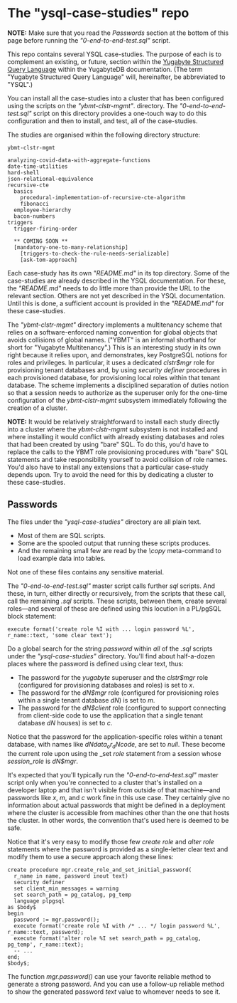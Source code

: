 # The "ysql-case-studies" repo

**NOTE:** Make sure that you read the _Passwords_ section at the bottom of this page before running the _"0-end-to-end-test.sql"_ script.

This repo contains several YSQL case-studies. The purpose of each is to complement an existing, or future, section within the [Yugabyte Structured Query Language](https://docs.yugabyte.com/preview/api/ysql/) within the YugabyteDB documentation. (The term "Yugabyte Structured Query Language" will, hereinafter, be abbreviated to "YSQL".)

You can install all the case-studies into a cluster that has been configured using the scripts on the _"ybmt-clstr-mgmt"_. directory. The _"0-end-to-end-test.sql"_ script on this directory provides a one-touch way to do this configuration and then to install, and test, all of the case-studies.

The studies are organised within the following directory structure:

```
ybmt-clstr-mgmt

analyzing-covid-data-with-aggregate-functions
date-time-utilities
hard-shell
json-relational-equivalence
recursive-cte
  basics
    procedural-implementation-of-recursive-cte-algorithm
    fibonacci
  employee-hierarchy
  bacon-numbers
triggers
  trigger-firing-order
  
  ** COMING SOON **	
  [mandatory-one-to-many-relationship]
    [triggers-to-check-the-rule-needs-serializable]
    [ask-tom-approach]
```

Each case-study has its own _"README.md"_ in its top directory. Some of the case-studies are already described in the YSQL documentation. For these, the _"README.md"_ needs to do little more than provide the URL to the relevant section. Others are not yet described in the YSQL documentation. Until this is done, a sufficient account is provided in the _"README.md"_ for these case-studies.

The _"ybmt-clstr-mgmt"_ directory implements a multitenancy scheme that relies on a software-enforced naming convention for global objects that avoids collisions of global names. ("YBMT" is an informal shorthand for short for "Yugabyte Multitenancy".) This is an interesting study in its own right because it relies upon, and demonstrates, key PostgreSQL notions for roles and privileges. In particular, it uses a dedicated _clstr$mgr_ role for provisioning tenant databases and, by using _security definer_ procedures in each provisioned database, for provisioning local roles within that tenant database. The scheme implements a disciplined separation of duties notion so that a session needs to authorize as the superuser only for the one-time configuration of the _ybmt-clstr-mgmt_ subsystem immediately following the creation of a cluster.

**NOTE:** It would be relatively straightforward to install each study directly into a cluster where the _ybmt-clstr-mgmt_ subsystem is not installed and where installing it would conflict with already existing databases and roles that had been created by using "bare" SQL. To do this, you'd have to replace the calls to the YBMT role provisioning procedures with "bare" SQL statements and take responsibility yourself to avoid collision of role names. You'd also have to install any extensions that a particular case-study depends upon. Try to avoid the need for this by dedicating a cluster to these case-studies.

## Passwords

The files under the _"ysql-case-studies"_ directory are all plain text.

- Most of them are SQL scripts.
- Some are the spooled output that running these scripts produces.
- And the remaining small few are read by the _\copy_ meta-command to load example data into tables.

Not one of these files contains any sensitive material.

The _"0-end-to-end-test.sql"_ master script calls further _sql_ scripts. And these, in turn, either directly or recursively, from the scripts that these call, call the remaining _.sql_ scripts. These scripts, between them, create several roles—and several of these are defined using this locution in a PL/pgSQL block statement:

```
execute format('create role %I with ... login password %L', r_name::text, 'some clear text');
```

Do a global search for the string _password_ within _all_ of the _.sql_ scripts under the _"ysql-case-studies"_ directory. You'll find about half-a-dozen places where the password is defined using clear text, thus:

- The password for the _yugabyte_ superuser and the _clstr$mgr_ role (configured for provisioning databases and roles) is set to _x_.
- The password for the _dN$mgr_ role (configured for provisioning roles within a single tenant database _dN_) is set to _m_.
- The password for the _dN$client_ role (configured to support connecting from client-side code to use the application that a single tenant database _dN_ houses) is set to _c_.

Notice that the password for the application-specific roles within a tenant database, with names like _dN$data_ or _dN$code_, are set to _null_.  These become the current role upon using the _set _role_ statement from a session whose _session_role_ is _dN$mgr_.

It's expected that you'll typically run the _"0-end-to-end-test.sql"_ master script only when you're connected to a cluster that's installed on a developer laptop and that isn't visible from outside of that machine—and passwords like _x_, _m_, and _c_ work fine in this use case. They certainly give no information about actual passwords that might be defined in a deployment where the cluster is accessible from machines other than the one that hosts the cluster. In other words, the convention that's used here is deemed to be safe.

Notice that it's very easy to modify those few _create role_ and _alter role_ statements where the password is provided as a single-letter clear text and modify them to use a secure approach along these lines:

```
create procedure mgr.create_role_and_set_initial_password(
  r_name in name, password inout text)
  security definer
  set client_min_messages = warning
  set search_path = pg_catalog, pg_temp
  language plpgsql
as $body$
begin
  password := mgr.password();
  execute format('create role %I with /* ... */ login password %L', r_name::text, password);
  execute format('alter role %I set search_path = pg_catalog, pg_temp', r_name::text);
  -- ...
end;
$body$;
```

The function _mgr.password()_ can use your favorite reliable method to generate a strong password. And you can use a follow-up reliable method to show the generated password _text_ value to whomever needs to see it. 